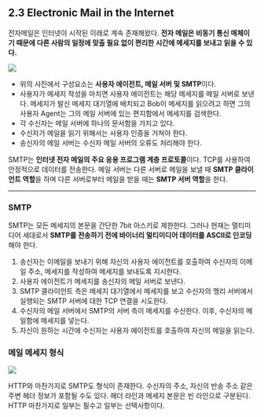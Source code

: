 ## 2.3 Electronic Mail in the Internet
전자메일은 인터넷이 시작된 이래로 계속 존재해왔다. **전자 메일은 비동기 통신 매체이기 때문에 다른 사람의 일정에 맞출 필요 없이 편리한 시간에 메세지를 보내고 읽을 수 있다.**

![](https://velog.velcdn.com/images/choiyoung6609/post/62b4df65-2895-45cf-8ec3-50d12c00bfb3/image.png)

- 위의 사진에서 구성요소는 **사용자 에이전트, 메일 서버 및 SMTP**이다.
- 사용자가 메세지 작성을 마치면 사용자 에이전트는 해당 메세지를 메일 서버로 보낸다. 메세지가 발신 메세지 대기열에 배치되고 Bob이 메세지를 읽으려고 하면 그의 사용자 Agent는 그의 메일 서버에 있는 편지함에서 메세지를 검색한다.
- 각 수신자는 메일 서버에 하나의 문서함을 가지고 있다. 
- 수신자가 메일을 읽기 위해서는 사용자 인증을 거쳐야 한다.
- 송신자의 메일 서버는 수신자 메일 서버의 오류도 처리해야 한다.

SMTP는 **인터넷 전자 메일의 주요 응용 프로그램 계층 프로토콜**이다. TCP를 사용하여 안정적으로 데이터를 전송한다. 메일 서버는 다른 서버로 메일을 보낼 때 **SMTP 클라이언트 역할**을 하며 다른 서버로부터 메일을 받을 때는 **SMTP 서버 역할**을 한다.

---

### SMTP
SMTP는 모든 메세지의 본문을 간단한 7bit 아스키로 제한한다. 그러나 현재는 멀티미디어 세대로서 **SMTP를 전송하기 전에 바이너리 멀티미디어 데이터를 ASCII로 인코딩**해야 한다.

1. 송신자는 이메일을 보내기 위해 자신의 사용자 에이전트를 호출하여 수신자의 이메일 주소, 메세지를 작성하여 메세지를 보내도록 지시한다.
2. 사용자 에이전트가 메세지를 송신자의 메일 서버로 보낸다.
3. SMTP 클라이언트 측은 메세지 대기열에서 메세지를 보고 수신자의 멩리 서버에서 실행되는 SMTP 서버에 대한 TCP 연결을 시도한다.
4. 수신자의 메일 서버에서 SMTP의 서버 측이 메세지를 수신한다. 이후, 수신자의 메일함에 메세지를 넣는다.
5. 자신이 원하는 시간에 수신자는 사용자 에이전트를 호출하여 자신의 메일을 읽는다.

### 메일 메세지 형식
![](https://velog.velcdn.com/images/choiyoung6609/post/e2f720b6-a8bf-483f-9efa-ca1ce2a048f5/image.png)

HTTP와 마찬가지로 SMTP도 형식이 존재한다. 수신자의 주소, 자신의 반송 주소 같은 주변 헤더 정보가 포함될 수도 있다. 헤더 라인과 메세지 본문은 빈 라인으로 구분된다. HTTP 마찬가지로 일부는 필수고 일부는 선택사항이다. 
